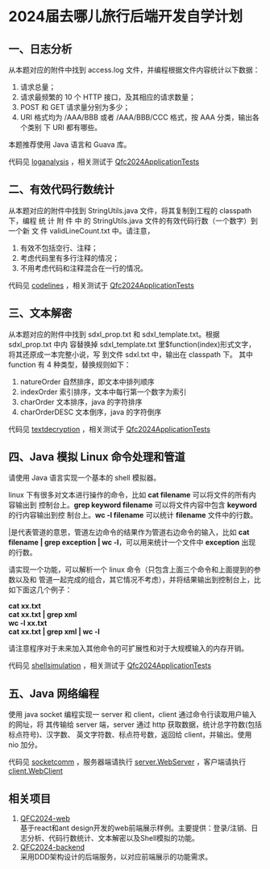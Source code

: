 # 2024届去哪儿旅行后端开发自学计划

## 一、日志分析
从本题对应的附件中找到 access.log 文件，并编程根据文件内容统计以下数据：
1. 请求总量；
2. 请求最频繁的 10 个 HTTP 接口，及其相应的请求数量；
3. POST 和 GET 请求量分别为多少；
4. URI 格式均为 /AAA/BBB 或者 /AAA/BBB/CCC 格式，按 AAA 分类，输出各个类别
下 URI 都有哪些。

本题推荐使用 Java 语言和 Guava 库。

代码见 [loganalysis](https://github.com/Shelly111111/QFC2024/tree/master/src/main/java/com/qunar/qfc2024/loganalysis) ，相关测试于 [Qfc2024ApplicationTests](https://github.com/Shelly111111/QFC2024/blob/master/src/test/java/com/qunar/qfc2024/Qfc2024ApplicationTests.java)

## 二、有效代码行数统计
从本题对应的附件中找到 StringUtils.java 文件，将其复制到工程的 classpath 下，编程
统 计 附 件 中 的 StringUtils.java 文件的有效代码行数（一个数字）到一个新 文 件
validLineCount.txt 中。请注意，
1) 有效不包括空行、注释；
2) 考虑代码里有多行注释的情况；
3) 不用考虑代码和注释混合在一行的情况。

代码见 [codelines](https://github.com/Shelly111111/QFC2024/tree/master/src/main/java/com/qunar/qfc2024/codelines) ，相关测试于 [Qfc2024ApplicationTests](https://github.com/Shelly111111/QFC2024/blob/master/src/test/java/com/qunar/qfc2024/Qfc2024ApplicationTests.java)

## 三、文本解密
从本题对应的附件中找到 sdxl_prop.txt 和 sdxl_template.txt。根据 sdxl_prop.txt 中内
容替换掉 sdxl_template.txt 里$function(index)形式文字，将其还原成一本完整小说，写
到文件 sdxl.txt 中，输出在 classpath 下。
其中 function 有 4 种类型，替换规则如下：
1) natureOrder 自然排序，即文本中排列顺序
2) indexOrder 索引排序，文本中每行第一个数字为索引
3) charOrder 文本排序，java 的字符排序
4) charOrderDESC 文本倒序，java 的字符倒序

代码见 [textdecryption](https://github.com/Shelly111111/QFC2024/tree/master/src/main/java/com/qunar/qfc2024/textdecryption) ，相关测试于 [Qfc2024ApplicationTests](https://github.com/Shelly111111/QFC2024/blob/master/src/test/java/com/qunar/qfc2024/Qfc2024ApplicationTests.java)

## 四、Java 模拟 Linux 命令处理和管道
请使用 Java 语言实现一个基本的 shell 模拟器。

linux 下有很多对文本进行操作的命令，比如 **cat filename** 可以将文件的所有内容输出到
控制台上。**grep keyword filename** 可以将文件内容中包含 **keyword** 的行内容输出到控
制台上。**wc -l filename** 可以统计 **filename** 文件中的行数。

|是代表管道的意思，管道左边命令的结果作为管道右边命令的输入，比如 **cat filename |
grep exception | wc -l**，可以用来统计一个文件中 **exception** 出现的行数。

请实现一个功能，可以解析一个 linux 命令（只包含上面三个命令和上面提到的参数以及和
管道一起完成的组合，其它情况不考虑），并将结果输出到控制台上，比如下面这几个例子：

**cat xx.txt**<br>
**cat xx.txt | grep xml**<br>
**wc -l xx.txt**<br>
**cat xx.txt | grep xml | wc -l**

请注意程序对于未来加入其他命令的可扩展性和对于大规模输入的内存开销。

代码见 [shellsimulation](https://github.com/Shelly111111/QFC2024/tree/master/src/main/java/com/qunar/qfc2024/shellsimulation) ，相关测试于 [Qfc2024ApplicationTests](https://github.com/Shelly111111/QFC2024/blob/master/src/test/java/com/qunar/qfc2024/Qfc2024ApplicationTests.java)

## 五、Java 网络编程
使用 java socket 编程实现一 server 和 client，client 通过命令行读取用户输入的网址，将
其传输给 server 端，server 通过 http 获取数据，统计总字符数(包括标点符号)、汉字数、
英文字符数、标点符号数，返回给 client，并输出。使用 nio 加分。

代码见 [socketcomm](https://github.com/Shelly111111/QFC2024/tree/master/src/main/java/com/qunar/qfc2024/socketcomm) ，服务器端请执行 [server.WebServer](https://github.com/Shelly111111/QFC2024/blob/master/src/main/java/com/qunar/qfc2024/socketcomm/server/WebServer.java) ，客户端请执行 [client.WebClient](https://github.com/Shelly111111/QFC2024/blob/master/src/main/java/com/qunar/qfc2024/socketcomm/client/WebClient.java)

## 相关项目

1. [QFC2024-web](https://github.com/Shelly111111/qfc2024-web) <br>
   基于react和ant design开发的web前端展示样例。主要提供：登录/注销、日志分析、代码行数统计、文本解密以及Shell模拟的功能。
2. [QFC2024-backend](https://github.com/Shelly111111/QFC2024-backend) <br>
   采用DDD架构设计的后端服务，以对应前端展示的功能需求。